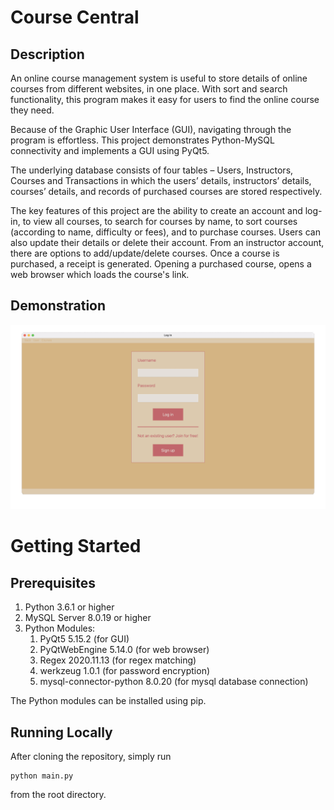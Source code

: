 Course Central
==============

Description
-----------
An online course management system is useful to store details of online courses from different websites, in one place. With sort and search functionality, this program makes it easy for users to find the online course they need.

Because of the Graphic User Interface (GUI), navigating through the program is effortless. This project demonstrates Python-MySQL connectivity and implements a GUI using PyQt5.

The underlying database consists of four tables – Users, Instructors, Courses and Transactions in which the users’ details, instructors’ details, courses’ details, and records of purchased courses are stored respectively. 

The key features of this project are the ability to create an account and log-in, to view all courses, to search for courses by name, to sort courses (according to name, difficulty or fees), and to purchase courses. Users can also update their details or delete their account. From an instructor account, there are options to add/update/delete courses. Once a course is purchased, a receipt is generated. Opening a purchased course, opens a web browser which loads the course's link.

Demonstration
-------------
<img src="demo.gif" />

# Getting Started

## Prerequisites
1. Python 3.6.1 or higher
2. MySQL Server 8.0.19 or higher
3. Python Modules:
    1. PyQt5 5.15.2 (for GUI)
    2. PyQtWebEngine 5.14.0 (for web browser)
    3. Regex 2020.11.13 (for regex matching)
    4. werkzeug 1.0.1 (for password encryption)
    5. mysql-connector-python 8.0.20 (for mysql database connection)

The Python modules can be installed using pip.

## Running Locally
After cloning the repository, simply run

    python main.py
    
from the root directory.
